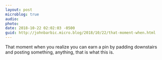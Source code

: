 ```yaml
---
layout: post
microblog: true
audio: 
photo: 
date: 2018-10-22 02:02:03 -0500
guid: http://johnbarbic.micro.blog/2018/10/22/that-moment-when.html
---
```

That moment when you realize you can earn a pin by padding downstairs and posting something, anything, that is what this is.
